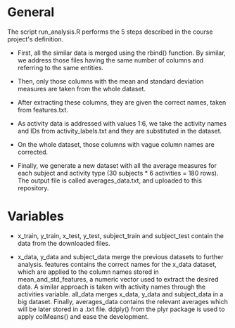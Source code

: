 # General
The script run_analysis.R performs the 5 steps described in the course project's definition.

* First, all the similar data is merged using the rbind() function. By similar, we address those files having the
same number of columns and referring to the same entities.

* Then, only those columns with the mean and standard deviation measures are taken from the whole dataset. 

* After extracting these columns, they are given the correct names, taken from features.txt.

* As activity data is addressed with values 1:6, we take the activity names and IDs from activity_labels.txt 
and they are substituted in the dataset.

* On the whole dataset, those columns with vague column names are corrected.

* Finally, we generate a new dataset with all the average measures for each subject and activity type 
(30 subjects * 6 activities = 180 rows). The output file is called averages_data.txt, and uploaded to this repository.

# Variables

* x_train, y_train, x_test, y_test, subject_train and subject_test contain the data from the downloaded files.

* x_data, y_data and subject_data merge the previous datasets to further analysis.
features contains the correct names for the x_data dataset, which are applied to the column names stored in mean_and_std_features, a numeric vector used to extract the desired data.
A similar approach is taken with activity names through the activities variable.
all_data merges x_data, y_data and subject_data in a big dataset.
Finally, averages_data contains the relevant averages which will be later stored in a .txt file. ddply() from the plyr package is used to apply colMeans() and ease the development.
